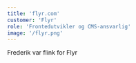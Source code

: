 ```yaml
---
title: 'flyr.com'
customer: 'Flyr'
role: 'Frontedutvikler og CMS-ansvarlig'
image: '/flyr.png'
---
```


Frederik var flink for Flyr
